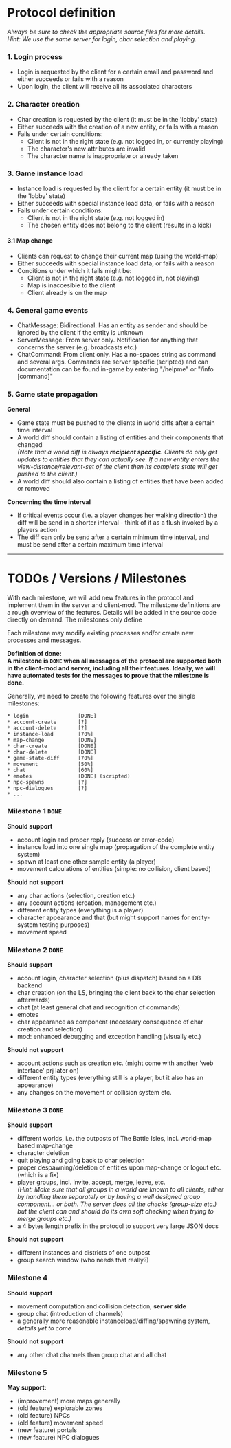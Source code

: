 # Protocol definition

_Always be sure to check the appropriate source files for more details._  
_Hint: We use the same server for login, char selection and playing._

### 1. Login process

- Login is requested by the client for a certain email and password and either succeeds or fails with a reason
- Upon login, the client will receive all its associated characters

### 2. Character creation

- Char creation is requested by the client (it must be in the 'lobby' state)
- Either succeeds with the creation of a new entity, or fails with a reason
- Fails under certain conditions:
  - Client is not in the right state (e.g. not logged in, or currently playing)
  - The character's new attributes are invalid
  - The character name is inappropriate or already taken

### 3. Game instance load

- Instance load is requested by the client for a certain entity (it must be in the 'lobby' state)
- Either succeeds with special instance load data, or fails with a reason
- Fails under certain conditions:
  - Client is not in the right state (e.g. not logged in)
  - The chosen entity does not belong to the client (results in a kick)

#### 3.1 Map change

- Clients can request to change their current map (using the world-map)
- Either succeeds with special instance load data, or fails with a reason
- Conditions under which it fails might be:
  - Client is not in the right state (e.g. not logged in, not playing)
  - Map is inaccesible to the client
  - Client already is on the map

### 4. General game events

- ChatMessage: Bidirectional. Has an entity as sender and should be ignored by the client if the entity is unknown
- ServerMessage: From server only. Notification for anything that concerns the server (e.g. broadcasts etc.)
- ChatCommand: From client only. Has a no-spaces string as command and several args. Commands are server specific (scripted) and can documentation can be found in-game by entering "/helpme" or "/info [command]"

### 5. Game state propagation

**General**  

- Game state must be pushed to the clients in world diffs after a certain time interval 
- A world diff should contain a listing of entities and their components that changed  
_(Note that a world diff is always **recipient specific**. Clients do only get updates to entities that they can actually see. If a new entity enters the view-distance/relevant-set of the client then its complete state will get pushed to the client.)_
- A world diff should also contain a listing of entities that have been added or removed

**Concerning the time interval**  

- If critical events occur (i.e. a player changes her walking direction) the diff will be send in a shorter interval - think of it as a flush invoked by a players action
- The diff can only be send after a certain minimum time interval, and must be send after a certain maximum time interval

---

# TODOs / Versions / Milestones

With each milestone, we will add new features in the protocol and implement them in the server and client-mod. The milestone definitions are a rough overview of the features. Details will be added in the source code directly on demand. The milestones only define 

Each milestone may modify existing processes and/or create new processes and messages.

**Definition of done:  
A milestone is `DONE` when all messages of the protocol are supported both in the client-mod and server, including all their features. Ideally, we will have automated tests for the messages to prove that the milestone is done.**

Generally, we need to create the following features over the single milestones:  

```
* login                [DONE]
* account-create       [?]
* account-delete       [?]
* instance-load        [70%]
* map-change           [DONE]
* char-create          [DONE]
* char-delete          [DONE]
* game-state-diff      [70%]
* movement             [50%]
* chat                 [60%]
* emotes               [DONE] (scripted)
* npc-spawns           [?]
* npc-dialogues        [?]
* ...
```

### Milestone 1 `DONE`

**Should support**  

- account login and proper reply (success or error-code)
- instance load into one single map (propagation of the complete entity system)
- spawn at least one other sample entity (a player)
- movement calculations of entities (simple: no collision, client based)

**Should not support**

- any char actions (selection, creation etc.)
- any account actions (creation, management etc.)
- different entity types (everything is a player)
- character appearance and that (but might support names for entity-system testing purposes)
- movement speed

### Milestone 2 `DONE`

**Should support**

- account login, character selection (plus dispatch) based on a DB backend
- char creation (on the LS, bringing the client back to the char selection afterwards)
- chat (at least general chat and recognition of commands)
- emotes
- char appearance as component (necessary consequence of char creation and selection)
- mod: enhanced debugging and exception handling (visually etc.)

**Should not support**

- account actions such as creation etc. (might come with another 'web interface' prj later on)
- different entity types (everything still is a player, but it also has an appearance)
- any changes on the movement or collision system etc.

### Milestone 3 `DONE`

**Should support**

- different worlds, i.e. the outposts of The Battle Isles, incl. world-map based map-change
- character deletion
- quit playing and going back to char selection
- proper despawning/deletion of entities upon map-change or logout etc. (which is a fix)
- player groups, incl. invite, accept, merge, leave, etc.  
_(Hint: Make sure that all groups in a world are known to all clients, either by handling them separately or by having a well designed group component... or both. The server does all the checks (group-size etc.) but the client can and should do its own soft checking when trying to merge groups etc.)_
- a 4 bytes length prefix in the protocol to support very large JSON docs

**Should not support**

- different instances and districts of one outpost
- group search window (who needs that really?)

### Milestone 4

**Should support**

- movement computation and collision detection, **server side**
- group chat (introduction of channels)
- a generally more reasonable instanceload/diffing/spawning system, _details yet to come_

**Should not support**

- any other chat channels than group chat and all chat

### Milestone 5

**May support:**

- (improvement) more maps generally
- (old feature) explorable zones
- (old feature) NPCs
- (old feature) movement speed
- (new feature) portals
- (new feature) NPC dialogues